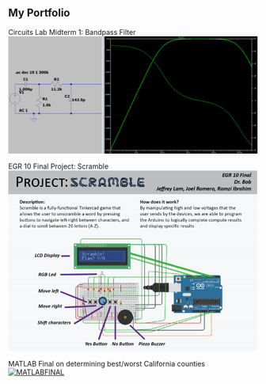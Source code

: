 ## My Portfolio

Circuits Lab Midterm 1: Bandpass Filter  
![image of bandpass filter](/assets/images/BPF1.PNG)  
  
EGR 10 Final Project: Scramble  
![scramble_details](/assets/images/projectscramble.PNG)  
  
MATLAB Final on determining best/worst California counties  
[![MATLABFINAL](https://img.youtube.com/vi/nvbHfmzMe04/0.jpg)](https://www.youtube.com/watch?v=nvbHfmzMe04)  
  
